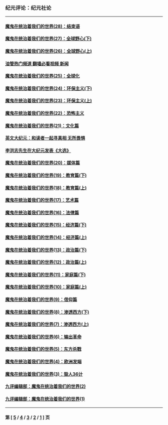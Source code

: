 ### 纪元评论：纪元社论
---
#### [魔鬼在统治着我们的世界(28)：结束语](../../pages/nsc422/n10936246.md?10170330) 
#### [魔鬼在统治着我们的世界(27)：全球野心(下)](../../pages/nsc422/n10928319.md?10170330) 
#### [魔鬼在统治着我们的世界(26)：全球野心(上)](../../pages/nsc422/n10900318.md?10170330) 
#### [油管热门频道 翻墙必看视频 新闻](ok?10170330)
#### [魔鬼在统治着我们的世界(25)：全球化](../../pages/nsc422/n10788205.md?10170330) 
#### [魔鬼在统治着我们的世界(24)：环保主义(下)](../../pages/nsc422/n10695307.md?10170330) 
#### [魔鬼在统治着我们的世界(23)：环保主义(上)](../../pages/nsc422/n10688613.md?10170330) 
#### [魔鬼在统治着我们的世界(22)：恐怖主义](../../pages/nsc422/n10614727.md?10170330) 
#### [魔鬼在统治着我们的世界(21)：文化篇](../../pages/nsc422/n10597706.md?10170330) 
#### [英文大纪元：和读者一起寻真相 无所畏惧](../../pages/nsc422/n12542027.md?10170330) 
#### [李洪志先生在大纪元发表《大选》](../../pages/nsc422/n12534746.md?10170330) 
#### [魔鬼在统治着我们的世界(20)：媒体篇](../../pages/nsc422/n10586579.md?10170330) 
#### [魔鬼在统治着我们的世界(19)：教育篇(下)](../../pages/nsc422/n10564808.md?10170330) 
#### [魔鬼在统治着我们的世界(18)：教育篇(上)](../../pages/nsc422/n10526970.md?10170330) 
#### [魔鬼在统治着我们的世界(17)：艺术篇](../../pages/nsc422/n10499093.md?10170330) 
#### [魔鬼在统治着我们的世界(16)：法律篇](../../pages/nsc422/n10485969.md?10170330) 
#### [魔鬼在统治着我们的世界(15)：经济篇(下)](../../pages/nsc422/n10469975.md?10170330) 
#### [魔鬼在统治着我们的世界(14)：经济篇(上)](../../pages/nsc422/n10457370.md?10170330) 
#### [魔鬼在统治着我们的世界(13)：政治篇(下)](../../pages/nsc422/n10448270.md?10170330) 
#### [魔鬼在统治着我们的世界(12)：政治篇(上)](../../pages/nsc422/n10444576.md?10170330) 
#### [魔鬼在统治着我们的世界(11)：家庭篇(下)](../../pages/nsc422/n10440961.md?10170330) 
#### [魔鬼在统治着我们的世界(10)：家庭篇(上)](../../pages/nsc422/n10435448.md?10170330) 
#### [魔鬼在统治着我们的世界(9)：信仰篇](../../pages/nsc422/n10432159.md?10170330) 
#### [魔鬼在统治着我们的世界(8)：渗透西方(下)](../../pages/nsc422/n10429603.md?10170330) 
#### [魔鬼在统治着我们的世界(7)：渗透西方(上)](../../pages/nsc422/n10426013.md?10170330) 
#### [魔鬼在统治着我们的世界(6)：输出革命](../../pages/nsc422/n10421536.md?10170330) 
#### [魔鬼在统治着我们的世界(5)：东方杀戮](../../pages/nsc422/n10417707.md?10170330) 
#### [魔鬼在统治着我们的世界(4)：欧洲发端](../../pages/nsc422/n10414890.md?10170330) 
#### [魔鬼在统治着我们的世界(3)：毁人36计](../../pages/nsc422/n10411583.md?10170330) 
#### [九评编辑部：魔鬼在统治着我们的世界(2)](../../pages/nsc422/n10410036.md?10170330) 
#### [九评编辑部：魔鬼在统治着我们的世界(1)](../../pages/nsc422/n10406825.md?10170330) 

---
#### 第 [ [5](./5.md?10170330) / [4](./4.md?10170330) / [3](./3.md?10170330) / [2](./2.md?10170330) / [1](./1.md?10170330) ] 页

